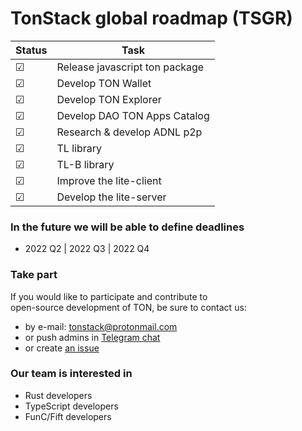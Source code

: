 # TonStack global roadmap (TSGR)

| Status  | Task                            |
|---------|---------------------------------|
| ☑       | Release javascript ton package  |
| ☑       | Develop TON Wallet              |
| ☑       | Develop TON Explorer            |
| ☑       | Develop DAO TON Apps Catalog    |
| ☑       | Research & develop ADNL p2p     |
| ☑       | TL library                      |
| ☑       | TL-B library                    |
| ☑       | Improve the lite-client         |
| ☑       | Develop the lite-server         |


### In the future we will be able to define deadlines
- 2022 Q2 | 2022 Q3 | 2022 Q4

### Take part

If you would like to participate and contribute to  
open-source development of TON, be sure to contact us:

- by e-mail: tonstack@protonmail.com
- or push admins in [Telegram chat](https://t.me/tonstack_chat)
- or create [an issue](https://github.com/tonstack/roadmap/issues)

### Our team is interested in

- Rust developers
- TypeScript developers
- FunC/Fift developers 
